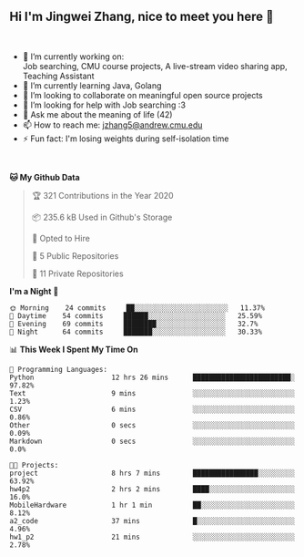 Hi I'm Jingwei Zhang, nice to meet you here 👋
---
<br>


- 🔭 I’m currently working on: <br>
    Job searching, CMU course projects, A live-stream video sharing app, Teaching Assistant
- 🌱 I’m currently learning Java, Golang
- 👯 I’m looking to collaborate on meaningful open source projects
- 🤔 I’m looking for help with Job searching :3
- 💬 Ask me about the meaning of life (42)
- 📫 How to reach me: jzhang5@andrew.cmu.edu
- ⚡ Fun fact: I'm losing weights during self-isolation time
<br>


<!--START_SECTION:waka-->
**🐱 My Github Data** 

> 🏆 321 Contributions in the Year 2020
 > 
> 📦 235.6 kB Used in Github's Storage 
 > 
> 💼 Opted to Hire
 > 
> 📜 5 Public Repositories 
 > 
> 🔑 11 Private Repositories  

**I'm a Night 🦉** 

```text
🌞 Morning    24 commits     ██░░░░░░░░░░░░░░░░░░░░░░░   11.37% 
🌆 Daytime    54 commits     ██████░░░░░░░░░░░░░░░░░░░   25.59% 
🌃 Evening    69 commits     ████████░░░░░░░░░░░░░░░░░   32.7% 
🌙 Night      64 commits     ███████░░░░░░░░░░░░░░░░░░   30.33%

```


📊 **This Week I Spent My Time On** 

```text
💬 Programming Languages: 
Python                   12 hrs 26 mins      ████████████████████████░   97.82% 
Text                     9 mins              ░░░░░░░░░░░░░░░░░░░░░░░░░   1.23% 
CSV                      6 mins              ░░░░░░░░░░░░░░░░░░░░░░░░░   0.86% 
Other                    0 secs              ░░░░░░░░░░░░░░░░░░░░░░░░░   0.09% 
Markdown                 0 secs              ░░░░░░░░░░░░░░░░░░░░░░░░░   0.0%

🐱‍💻 Projects: 
project                  8 hrs 7 mins        ████████████████░░░░░░░░░   63.92% 
hw4p2                    2 hrs 2 mins        ████░░░░░░░░░░░░░░░░░░░░░   16.0% 
MobileHardware           1 hr 1 min          ██░░░░░░░░░░░░░░░░░░░░░░░   8.12% 
a2_code                  37 mins             █░░░░░░░░░░░░░░░░░░░░░░░░   4.96% 
hw1_p2                   21 mins             ░░░░░░░░░░░░░░░░░░░░░░░░░   2.78%

```


<!--END_SECTION:waka-->
